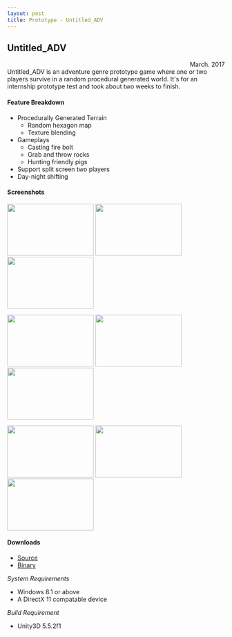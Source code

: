```yaml
---
layout: post
title: Prototype - Untitled_ADV
---
```


## Untitled_ADV
<div style="text-align: right">March. 2017</div>
Untitled_ADV is an adventure genre prototype game where one or two players survive in a random procedural generated world.
It's for an internship prototype test and took about two weeks to finish.

#### Feature Breakdown
* Procedurally Generated Terrain
  * Random hexagon map
  * Texture blending
* Gameplays
  * Casting fire bolt
  * Grab and throw rocks
  * Hunting friendly pigs
* Support split screen two players
* Day-night shifting

#### Screenshots
<p>
	<div style="display: inline-block; max-width: 49%">
		<a href="http://paspy.me/public/images/Prototype_ADV_01.png" target="_blank"><img src="http://paspy.me/public/images/Prototype_ADV_01.png" alt="" width="200" height="120"></a>
	</div>
	<div style="display: inline-block; max-width: 49%">
		<a href="http://paspy.me/public/images/Prototype_ADV_02.png" target="_blank"><img src="http://paspy.me/public/images/Prototype_ADV_02.png" alt="" width="200" height="120"></a>
	</div>
	<div style="display: inline-block; max-width: 49%">
		<a href="http://paspy.me/public/images/Prototype_ADV_03.png" target="_blank"><img src="http://paspy.me/public/images/Prototype_ADV_03.png" alt="" width="200" height="120"></a>
	</div>
</p>
<p>
	<div style="display: inline-block; max-width: 49%">
		<a href="http://paspy.me/public/images/Prototype_ADV_04.png" target="_blank"><img src="http://paspy.me/public/images/Prototype_ADV_04.png" alt="" width="200" height="120"></a>
	</div>
	<div style="display: inline-block; max-width: 49%">
		<a href="http://paspy.me/public/images/Prototype_ADV_05.png" target="_blank"><img src="http://paspy.me/public/images/Prototype_ADV_05.png" alt="" width="200" height="120"></a>
	</div>
	<div style="display: inline-block; max-width: 49%">
		<a href="http://paspy.me/public/images/Prototype_ADV_06.png" target="_blank"><img src="http://paspy.me/public/images/Prototype_ADV_06.png" alt="" width="200" height="120"></a>
	</div>
</p>
<p>
	<div style="display: inline-block; max-width: 49%">
		<a href="http://paspy.me/public/images/Prototype_ADV_07.png" target="_blank"><img src="http://paspy.me/public/images/Prototype_ADV_07.png" alt="" width="200" height="120"></a>
	</div>
	<div style="display: inline-block; max-width: 49%">
		<a href="http://paspy.me/public/images/Prototype_ADV_08.png" target="_blank"><img src="http://paspy.me/public/images/Prototype_ADV_08.png" alt="" width="200" height="120"></a>
	</div>
	<div style="display: inline-block; max-width: 49%">
		<a href="http://paspy.me/public/images/Prototype_ADV_09.png" target="_blank"><img src="http://paspy.me/public/images/Prototype_ADV_09.png" alt="" width="200" height="120"></a>
	</div>
</p>

#### Downloads
  * [Source](https://github.com/paspy/SURVIOS_ADV/archive/master.zip)
  * [Binary](https://github.com/paspy/SURVIOS_ADV/releases/download/First_Playable_version/SURVIOS_ADV.zip)

*System Requirements*
 * Windows 8.1 or above
 * A DirectX 11 compatable device

*Build Requirement*
 * Unity3D 5.5.2f1
